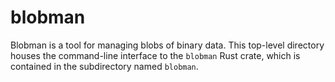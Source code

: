 # blobman

Blobman is a tool for managing blobs of binary data. This top-level directory
houses the command-line interface to the `blobman` Rust crate, which is
contained in the subdirectory named `blobman`.
